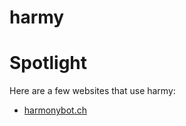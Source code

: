 # harmy

# Spotlight
Here are a few websites that use harmy:

- [harmonybot.ch](https://harmonybot.ch/home)
